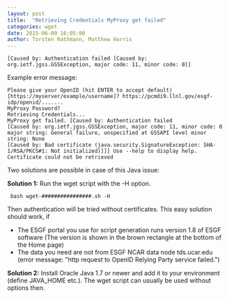 ```yaml
---
layout: post
title:  "Retrieving Credentials MyProxy get failed"
categories: wget
date: 2015-06-09 16:05:00
author: Torsten Rathmann, Matthew Harris
---
```


    [Caused by: Authentication failed [Caused by: org.ietf.jgss.GSSException, major code: 11, minor code: 0]]

Example error message:

    Please give your OpenID (hit ENTER to accept default) 
    [https://myserver/example/username]? https://pcmdi9.llnl.gov/esgf-idp/openid/....... 
    MyProxy Password? 
    Retrieving Credentials...
    MyProxy get failed. [Caused by: Authentication failed 
    [Caused by: org.ietf.jgss.GSSException, major code: 11, minor code: 0 major string: General failure, unspecified at GSSAPI level minor string: None 
    [Caused by: Bad certificate (java.security.SignatureException: SHA-1/RSA/PKCS#1: Not initialized)]]] Use --help to display help. Certificate could not be retrieved

Two solutions are possible in case of this Java issue:

**Solution 1:** Run the wget script with the -H option.

     bash wget-################.sh -H

Then authentication will be tried without certificates. This easy solution should work, if

* The ESGF portal you use for script generation runs version 1.8 of ESGF software (The version is shown in the brown rectangle at the bottom of the Home page)
* The data you need are not from ESGF NCAR data node tds.ucar.edu (error message: "http request to OpenID Relying Party service failed.")

**Solution 2:** Install Oracle Java 1.7 or newer and add it to your environment (define JAVA_HOME etc.). The wget script can usually be used without options then.


